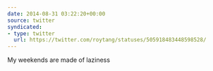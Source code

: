 ```yaml
---
date: 2014-08-31 03:22:20+00:00
source: twitter
syndicated:
- type: twitter
  url: https://twitter.com/roytang/statuses/505918483448598528/
---
```


My weekends are made of laziness